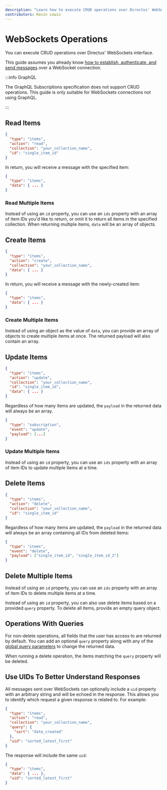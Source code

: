 ```yaml
---
description: "Learn how to execute CRUD operations over Directus' WebSockets interface"
contributors: Kevin Lewis
---
```


# WebSockets Operations

You can execute CRUD operations over Directus' WebSockets interface.

This guide assumes you already know [how to establish, authenticate, and send messages](/guides/real-time/getting-started/websockets) over a WebSocket connection.

:::info GraphQL

The GraphQL Subscriptions specification does not support CRUD operations. This guide is only suitable for WebSockets connections not using GraphQL.

:::

## Read Items

```json
{
  "type": "items",
  "action": "read",
  "collection": "your_collection_name",
  "id": "single_item_id"
}
```

In return, you will receive a message with the specified item:

```json
{
  "type": "items",
  "data": { ... }
}
```

### Read Multiple Items

Instead of using an `id` property, you can use an `ids` property with an array of item IDs you'd like to return, or omit it to return all items in the specified collection. When returning multiple items, `data` will be an array of objects.

## Create Items

```json
{
  "type": "items",
  "action": "create",
  "collection": "your_collection_name",
  "data": { ... }
}
```

In return, you will receive a message with the newly-created item:

```json
{
  "type": "items",
  "data": { ... }
}
```

### Create Multiple Items

Instead of using an object as the value of `data`, you can provide an array of objects to create multiple items at once. The returned payload will also contain an array.

## Update Items

```json
{
  "type": "items",
  "action": "update",
  "collection": "your_collection_name",
  "id": "single_item_id",
  "data": { ... }
}
```

Regardless of how many items are updated, the `payload` in the returned data will always be an array.

```json
{
  "type": "subscription",
  "event": "update",
  "payload": [...]
}
```

### Update Multiple Items

Instead of using an `id` property, you can use an `ids` property with an array of item IDs to update multiple items at a time.

## Delete Items

```json
{
  "type": "items",
  "action": "delete",
  "collection": "your_collection_name",
  "id": "single_item_id"
}
```

Regardless of how many items are updated, the `payload` in the returned data will always be an array containing all IDs from deleted items:

```json
{
  "type": "items",
  "event": "delete",
  "payload": ["single_item_id", "single_item_id_2"]
}
```

## Delete Multiple Items

Instead of using an `id` property, you can use an `ids` property with an array of item IDs to delete multiple items at a time.

Instead of using an `id` property, you can also use delete items based on a provided `query` property. To delete all items, provide an empty query object.

## Operations With Queries

For non-delete operations, all fields that the user has access to are returned by default. You can add an optional `query` property along with any of the [global query parameters](/reference/query) to change the returned data.

When running a delete operation, the items matching the `query` property will be deleted.

## Use UIDs To Better Understand Responses

All messages sent over WebSockets can optionally include a `uid` property with an arbitrary string and will be echoed in the response. This allows you to identify which request a given response is related to. For example:

```json
{
  "type": "items",
  "action": "read",
  "collection": "your_collection_name",
  "query": { 
    "sort": "date_created"
  },
  "uid": "sorted_latest_first"
}
```

The response will include the same `uid`:


```json
{
  "type": "items",
  "data": { ... },
  "uid": "sorted_latest_first"
}
```